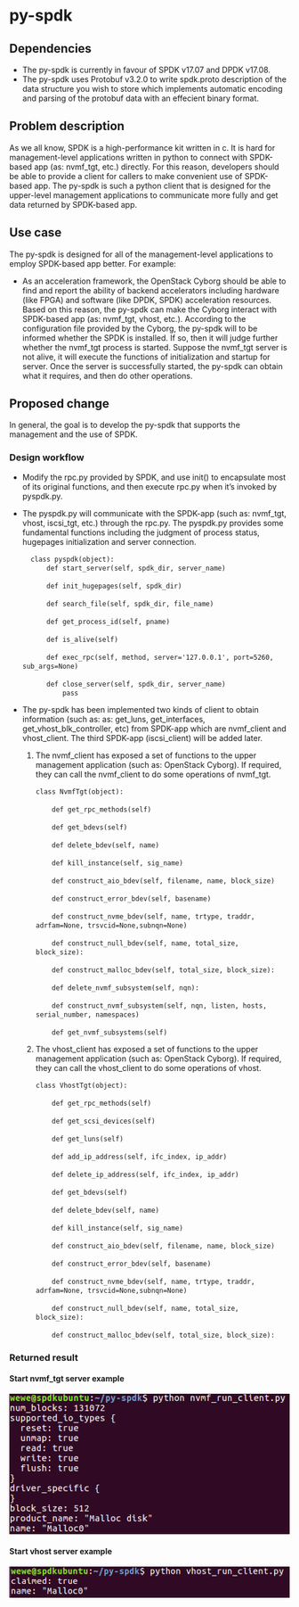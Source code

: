 # py-spdk

## Dependencies

* The py-spdk is currently in favour of SPDK v17.07 and DPDK v17.08.
* The py-spdk uses Protobuf v3.2.0 to write spdk.proto description of the data structure you wish to store which implements automatic encoding and parsing of the protobuf data with an effecient binary format.

## Problem description

As we all know, SPDK is a high-performance kit written in c. It is hard for management-level applications written in python to connect with SPDK-based app (as: nvmf_tgt, etc.) directly. For this reason, developers should be able to provide a client for callers to make convenient use of SPDK-based app. The py-spdk is such a python client that is designed for the upper-level management applications to communicate more fully and get data returned by SPDK-based app. 

## Use case

The py-spdk is designed for all of the management-level applications to employ SPDK-based app better. For example:

* As an acceleration framework, the OpenStack Cyborg should be able to find and report the ability of backend accelerators including hardware  (like FPGA) and software (like DPDK, SPDK) acceleration resources. Based on this reason, the py-spdk can make the Cyborg interact with SPDK-based app (as: nvmf_tgt, vhost, etc.). According to the configuration file provided by the Cyborg, the py-spdk will to be informed whether the SPDK is installed. If so, then it will judge further whether the nvmf_tgt process is started. Suppose the nvmf_tgt server is not alive, it will execute the functions of initialization and startup for server. Once the server is successfully started, the py-spdk can obtain what it requires, and then do other operations. 

## Proposed change

In general, the goal is to develop the py-spdk that supports the management and the use of SPDK.

### Design workflow

* Modify the rpc.py provided by SPDK, and use init() to encapsulate most of its original functions, and then execute rpc.py when it’s invoked by pyspdk.py.
* The pyspdk.py will communicate with the SPDK-app (such as: nvmf_tgt, vhost, iscsi_tgt, etc.) through the rpc.py. The pyspdk.py provides some fundamental functions including the judgment of process status, hugepages initialization and server connection.  

		class pyspdk(object):
            def start_server(self, spdk_dir, server_name)
        
            def init_hugepages(self, spdk_dir)
        
            def search_file(self, spdk_dir, file_name)
        
            def get_process_id(self, pname)
        
            def is_alive(self)
        
            def exec_rpc(self, method, server='127.0.0.1', port=5260, sub_args=None)
        
            def close_server(self, spdk_dir, server_name)
                pass

* The py-spdk has been implemented two kinds of client to obtain information (such as: as: get_luns, get_interfaces, get_vhost_blk_controller, etc) from SPDK-app which are nvmf_client and vhost_client. The third SPDK-app (iscsi_client) will be added later.

  1. The nvmf_client has exposed a set of functions to the upper management application (such as: OpenStack Cyborg). If required, they can call the nvmf_client to do some operations of nvmf_tgt.

         class NvmfTgt(object):

             def get_rpc_methods(self)
        
             def get_bdevs(self)
       
             def delete_bdev(self, name)

             def kill_instance(self, sig_name)

             def construct_aio_bdev(self, filename, name, block_size)
       
             def construct_error_bdev(self, basename)
        
             def construct_nvme_bdev(self, name, trtype, traddr, adrfam=None, trsvcid=None,subnqn=None)
        
             def construct_null_bdev(self, name, total_size, block_size):
        
             def construct_malloc_bdev(self, total_size, block_size):

             def delete_nvmf_subsystem(self, nqn):
        
             def construct_nvmf_subsystem(self, nqn, listen, hosts, serial_number, namespaces)

             def get_nvmf_subsystems(self)

  2. The vhost_client has exposed a set of functions to the upper management application (such as: OpenStack Cyborg). If required, they can call the vhost_client to do some operations of vhost.

         class VhostTgt(object):
	 
             def get_rpc_methods(self)
	     
	         def get_scsi_devices(self)
	     
	         def get_luns(self)
	     
	         def add_ip_address(self, ifc_index, ip_addr)
	     
	         def delete_ip_address(self, ifc_index, ip_addr)
	     
	         def get_bdevs(self)
	     
             def delete_bdev(self, name)
	     
             def kill_instance(self, sig_name)
	     
             def construct_aio_bdev(self, filename, name, block_size)
	     
             def construct_error_bdev(self, basename)
	     
             def construct_nvme_bdev(self, name, trtype, traddr, adrfam=None, trsvcid=None,subnqn=None)
	     
             def construct_null_bdev(self, name, total_size, block_size):
	     
             def construct_malloc_bdev(self, total_size, block_size):

### Returned result
#### Start nvmf_tgt server example

![py-spdk](https://github.com/hellowaywewe/py-spdk/blob/master/get_bdevs.png)

#### Start vhost server example

![py-spdk](https://github.com/hellowaywewe/py-spdk/blob/master/get_luns.png)


